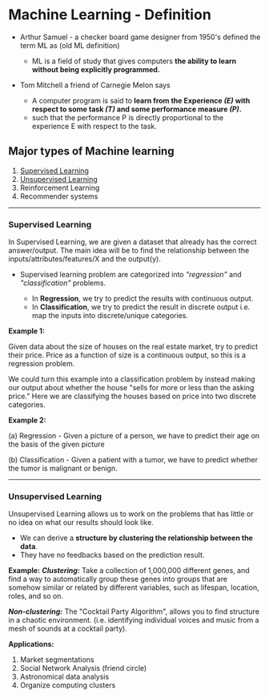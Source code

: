 # Machine Learning - Definition

* Arthur Samuel - a checker board game designer from 1950's defined the term ML as (old ML definition)
  * ML is a field of study that gives computers **the ability to learn without being explicitly programmed.**

* Tom Mitchell a friend of Carnegie Melon says
  * A computer program is said to **learn from the Experience _(E)_ with respect to some task _(T)_ and some performance measure _(P)_.**
  * such that the performance P is directly proportional to the experience E with respect to the task.

## Major types of Machine learning

 1. [Supervised Learning](#Supervised-Learning)
 2. [Unsupervised Learning](#Unsupervised-Learning)
 3. Reinforcement Learning
 4. Recommender systems

 ---

### Supervised Learning

  In Supervised Learning, we are given a dataset that already has the correct answer/output. The main idea will be to find the relationship between the inputs/attributes/features/X and the output(y).

* Supervised learning problem are categorized into _"regression"_ and _"classification"_ problems.

  * In **Regression**, we try to predict the results with continuous output.
  * In **Classification**, we try to predict the result in discrete output i.e. map the inputs into discrete/unique categories.

**Example 1:**

Given data about the size of houses on the real estate market, try to predict their price. Price as a function of size is a continuous output, so this is a regression problem.

We could turn this example into a classification problem by instead making our output about whether the house "sells for more or less than the asking price." Here we are classifying the houses based on price into two discrete categories.

**Example 2:**

(a) Regression - Given a picture of a person, we have to predict their age on the basis of the given picture

(b) Classification - Given a patient with a tumor, we have to predict whether the tumor is malignant or benign.

---

### Unsupervised Learning

Unsupervised Learning allows us to work on the problems that has little or no idea on what our results should look like.

* We can derive a **structure by clustering the relationship between the data**.
* They have no feedbacks based on the prediction result.

**Example:**
**_Clustering:_** Take a collection of 1,000,000 different genes, and find a way to automatically group these genes into groups that are somehow similar or related by different variables, such as lifespan, location, roles, and so on.

**_Non-clustering:_** The "Cocktail Party Algorithm", allows you to find structure in a chaotic environment. (i.e. identifying individual voices and music from a mesh of sounds at a cocktail party).

**Applications:**

1. Market segmentations
2. Social Network Analysis (friend circle)
3. Astronomical data analysis
4. Organize computing clusters
